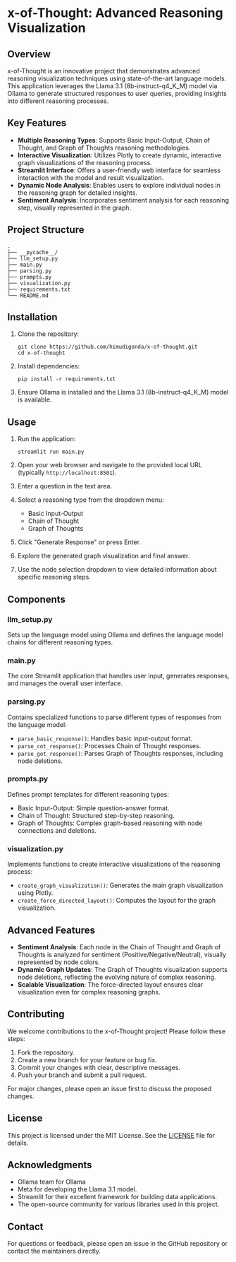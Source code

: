 # x-of-Thought: Advanced Reasoning Visualization

## Overview

x-of-Thought is an innovative project that demonstrates advanced reasoning visualization techniques using state-of-the-art language models. This application leverages the Llama 3.1 (8b-instruct-q4_K_M) model via Ollama to generate structured responses to user queries, providing insights into different reasoning processes.

## Key Features

- **Multiple Reasoning Types**: Supports Basic Input-Output, Chain of Thought, and Graph of Thoughts reasoning methodologies.
- **Interactive Visualization**: Utilizes Plotly to create dynamic, interactive graph visualizations of the reasoning process.
- **Streamlit Interface**: Offers a user-friendly web interface for seamless interaction with the model and result visualization.
- **Dynamic Node Analysis**: Enables users to explore individual nodes in the reasoning graph for detailed insights.
- **Sentiment Analysis**: Incorporates sentiment analysis for each reasoning step, visually represented in the graph.

## Project Structure

```
.
├── __pycache__/
├── llm_setup.py
├── main.py
├── parsing.py
├── prompts.py
├── visualization.py
├── requirements.txt
└── README.md
```

## Installation

1. Clone the repository:
   ```
   git clone https://github.com/himudigonda/x-of-thought.git
   cd x-of-thought
   ```

2. Install dependencies:
   ```
   pip install -r requirements.txt
   ```

3. Ensure Ollama is installed and the Llama 3.1 (8b-instruct-q4_K_M) model is available.

## Usage

1. Run the application:
   ```
   streamlit run main.py
   ```

2. Open your web browser and navigate to the provided local URL (typically `http://localhost:8501`).

3. Enter a question in the text area.

4. Select a reasoning type from the dropdown menu:
   - Basic Input-Output
   - Chain of Thought
   - Graph of Thoughts

5. Click "Generate Response" or press Enter.

6. Explore the generated graph visualization and final answer.

7. Use the node selection dropdown to view detailed information about specific reasoning steps.

## Components

### llm_setup.py
Sets up the language model using Ollama and defines the language model chains for different reasoning types.

### main.py
The core Streamlit application that handles user input, generates responses, and manages the overall user interface.

### parsing.py
Contains specialized functions to parse different types of responses from the language model:
- `parse_basic_response()`: Handles basic input-output format.
- `parse_cot_response()`: Processes Chain of Thought responses.
- `parse_got_response()`: Parses Graph of Thoughts responses, including node deletions.

### prompts.py
Defines prompt templates for different reasoning types:
- Basic Input-Output: Simple question-answer format.
- Chain of Thought: Structured step-by-step reasoning.
- Graph of Thoughts: Complex graph-based reasoning with node connections and deletions.

### visualization.py
Implements functions to create interactive visualizations of the reasoning process:
- `create_graph_visualization()`: Generates the main graph visualization using Plotly.
- `create_force_directed_layout()`: Computes the layout for the graph visualization.

## Advanced Features

- **Sentiment Analysis**: Each node in the Chain of Thought and Graph of Thoughts is analyzed for sentiment (Positive/Negative/Neutral), visually represented by node colors.
- **Dynamic Graph Updates**: The Graph of Thoughts visualization supports node deletions, reflecting the evolving nature of complex reasoning.
- **Scalable Visualization**: The force-directed layout ensures clear visualization even for complex reasoning graphs.

## Contributing

We welcome contributions to the x-of-Thought project! Please follow these steps:

1. Fork the repository.
2. Create a new branch for your feature or bug fix.
3. Commit your changes with clear, descriptive messages.
4. Push your branch and submit a pull request.

For major changes, please open an issue first to discuss the proposed changes.

## License

This project is licensed under the MIT License. See the [LICENSE](LICENSE) file for details.

## Acknowledgments

- Ollama team for Ollama
- Meta for developing the Llama 3.1 model.
- Streamlit for their excellent framework for building data applications.
- The open-source community for various libraries used in this project.

## Contact

For questions or feedback, please open an issue in the GitHub repository or contact the maintainers directly.
